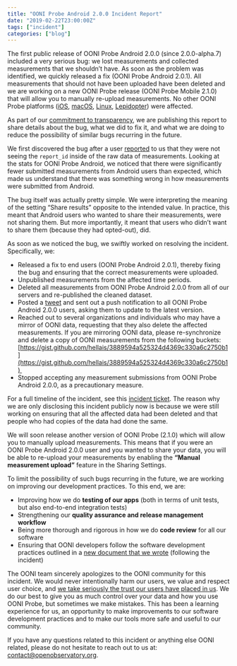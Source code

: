 ```yaml
---
title: "OONI Probe Android 2.0.0 Incident Report"
date: "2019-02-22T23:00:00Z"
tags: ["incident"]
categories: ["blog"]
---
```


The first public release of OONI Probe Android 2.0.0 (since 2.0.0-alpha.7) included a very serious bug: we lost measurements and collected measurements that we shouldn’t have. As soon as the problem was identified, we quickly released a fix (OONI Probe Android 2.0.1). All measurements that should not have been uploaded have been deleted and we are working on a new OONI Probe release (OONI Probe Mobile 2.1.0) that will allow you to manually re-upload measurements. No other OONI Probe platforms ([iOS](https://itunes.apple.com/us/app/id1199566366), [macOS](https://ooni.io/install/ooniprobe), [Linux](https://ooni.io/install/ooniprobe), [Lepidopter](https://ooni.io/install/lepidopter/)) were affected.

As part of our [commitment to transparency](https://blog.torproject.org/tor-social-contract), we are publishing this report to share details about the bug, what we did to fix it, and what we are doing to reduce the possibility of similar bugs recurring in the future.

We first discovered the bug after a user [reported](https://github.com/ooni/probe-android/issues/188) to us that they were not seeing the `report_id` inside of the raw data of measurements. Looking at the stats for OONI Probe Android, we noticed that there were significantly fewer submitted measurements from Android users than expected, which made us understand that there was something wrong in how measurements were submitted from Android.

The bug itself was actually pretty simple. We were interpreting the meaning of the setting “Share results” opposite to the intended value. In practice, this meant that Android users who wanted to share their measurements, were not sharing them. But more importantly, it meant that users who didn’t want to share them (because they had opted-out), did.

As soon as we noticed the bug, we swiftly worked on resolving the incident. Specifically, we:

* Released a fix to end users (OONI Probe Android 2.0.1), thereby fixing the bug and ensuring that the correct measurements were uploaded.
* Unpublished measurements from the affected time periods.
* Deleted all measurements from OONI Probe Android 2.0.0 from all of our servers and re-published the cleaned dataset.
* Posted a [tweet](https://twitter.com/OpenObservatory/status/1093587859385155584) and sent out a push notification to all OONI Probe Android 2.0.0 users, asking them to update to the latest version.
* Reached out to several organizations and individuals who may have a mirror of OONI data, requesting that they also delete the affected measurements. If you are mirroring OONI data, please re-synchronize and delete a copy of OONI measurements from the following buckets: [https://gist.github.com/hellais/3889594a525324d4369c330a6c2750b1](https://gist.github.com/hellais/3889594a525324d4369c330a6c2750b1) 
* Stopped accepting any measurement submissions from OONI Probe Android 2.0.0, as a precautionary measure.

For a full timeline of the incident, see this [incident ticket](https://github.com/ooni/sysadmin/issues/281). The reason why we are only disclosing this incident publicly now is because we were still working on ensuring that all the affected data had been deleted and that people who had copies of the data had done the same.

We will soon release another version of OONI Probe (2.1.0) which will allow you to manually upload measurements. This means that if you were an OONI Probe Android 2.0.0 user and you wanted to share your data, you will be able to re-upload your measurements by enabling the **“Manual measurement upload”** feature in the Sharing Settings.

To limit the possibility of such bugs recurring in the future, we are working on improving our development practices. To this end, we are:

* Improving how we do **testing of our apps** (both in terms of unit tests, but also end-to-end integration tests)
* Strengthening our **quality assurance and release management workflow**
* Being more thorough and rigorous in how we do **code review** for all our software
* Ensuring that OONI developers follow the software development practices outlined in a [new document that we wrote](/post/ooni-software-development-guidelines) (following the incident)

The OONI team sincerely apologizes to the OONI community for this incident. We would never intentionally harm our users, we value and respect user choice, and [we take seriously the trust our users have placed in us](https://blog.torproject.org/tor-social-contract). We do our best to give you as much control over your data and how you use OONI Probe, but sometimes we make mistakes. This has been a learning experience for us, an opportunity to make improvements to our software development practices and to make our tools more safe and useful to our community.

If you have any questions related to this incident or anything else OONI related, please do not hesitate to reach out to us at: [contact@openobservatory.org](mailto:contact@openobservatory.org).
